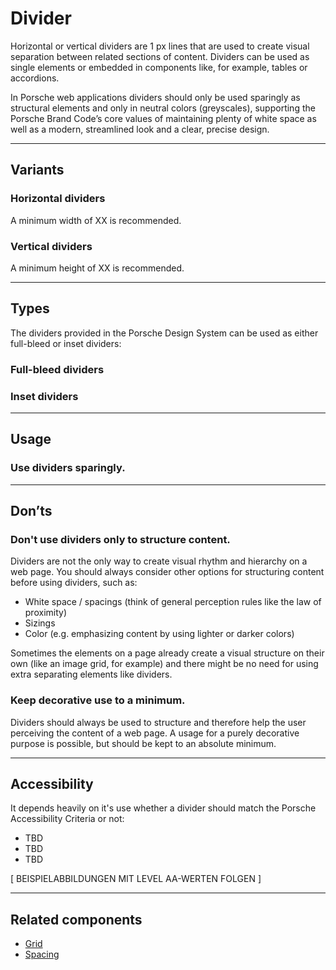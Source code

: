 # Divider

Horizontal or vertical dividers are 1 px lines that are used to create visual separation between related sections of content. 
Dividers can be used as single elements or embedded in components like, for example, tables or accordions.

In Porsche web applications dividers should only be used sparingly as structural elements and only in neutral colors (greyscales), 
supporting the Porsche Brand Code’s core values of maintaining plenty of white space as well as a modern, streamlined look and a clear, precise design.

---

## Variants

### Horizontal dividers

A minimum width of XX is recommended.

### Vertical dividers

A minimum height of XX is recommended.


---

## Types

The dividers provided in the Porsche Design System can be used as either full-bleed or inset dividers:

### Full-bleed dividers

### Inset dividers

---

## Usage

### Use dividers sparingly.

---

## Don’ts

### Don't use dividers only to structure content.

Dividers are not the only way to create visual rhythm and hierarchy on a web page. You should always consider other options for structuring content before using dividers, such as: 

* White space / spacings (think of general perception rules like the law of proximity)
* Sizings
* Color (e.g. emphasizing content by using lighter or darker colors)

Sometimes the elements on a page already create a visual structure on their own (like an image grid, for example) and there might be no need for using extra separating elements like dividers.

### Keep decorative use to a minimum.

Dividers should always be used to structure and therefore help the user perceiving the content of a web page. A usage for a purely decorative purpose is possible, but should be kept to an absolute minimum.

---

## Accessibility

It depends heavily on it's use whether a divider should match the Porsche Accessibility Criteria or not:

* TBD
* TBD
* TBD

[ BEISPIELABBILDUNGEN MIT LEVEL AA-WERTEN FOLGEN ]

---

## Related components

* [Grid](#/components/layout/grid)
* [Spacing](#/components/layout/spacing)